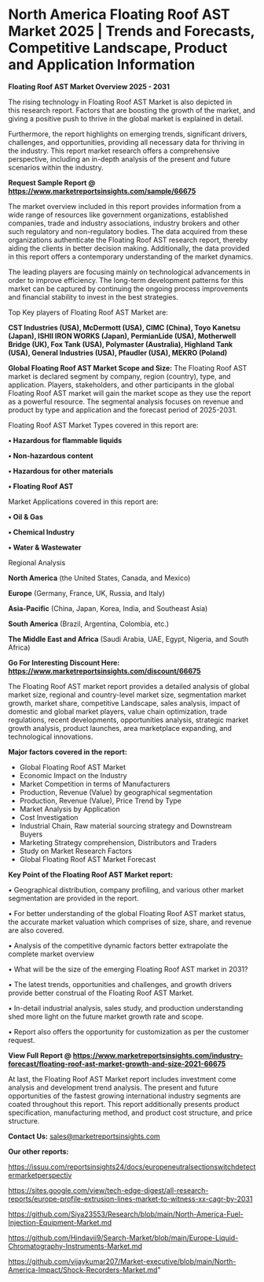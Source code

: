 # North America Floating Roof AST Market 2025 | Trends and Forecasts, Competitive Landscape, Product and Application Information

<Strong> Floating Roof AST Market Overview 2025 - 2031</strong>

The rising technology in Floating Roof AST Market is also depicted in this research report. Factors that are boosting the growth of the market, and giving a positive push to thrive in the global market is explained in detail.

Furthermore, the report highlights on emerging trends, significant drivers, challenges, and opportunities, providing all necessary data for thriving in the industry. This report market research offers a comprehensive perspective, including an in-depth analysis of the present and future scenarios within the industry.

<strong>Request Sample Report @ <a href=https://www.marketreportsinsights.com/sample/66675>https://www.marketreportsinsights.com/sample/66675</a></strong>

The market overview included in this report provides information from a wide range of resources like government organizations, established companies, trade and industry associations, industry brokers and other such regulatory and non-regulatory bodies. The data acquired from these organizations authenticate the Floating Roof AST research report, thereby aiding the clients in better decision making. Additionally, the data provided in this report offers a contemporary understanding of the market dynamics.

The leading players are focusing mainly on technological advancements in order to improve efficiency. The long-term development patterns for this market can be captured by continuing the ongoing process improvements and financial stability to invest in the best strategies.

Top Key players of Floating Roof AST Market are:

<strong>CST Industries (USA), McDermott (USA), CIMC (China), Toyo Kanetsu (Japan), ISHII IRON WORKS (Japan), PermianLide (USA), Motherwell Bridge (UK), Fox Tank (USA), Polymaster (Australia), Highland Tank (USA), General Industries (USA), Pfaudler (USA), MEKRO (Poland)</strong>

<strong><b>Global Floating Roof AST Market Scope and Size:</b></strong>
The Floating Roof AST market is declared segment by company, region (country), type, and application. Players, stakeholders, and other participants in the global Floating Roof AST market will gain the market scope as they use the report as a powerful resource. The segmental analysis focuses on revenue and product by type and application and the forecast period of 2025-2031.

Floating Roof AST Market Types covered in this report are:

<strong>• Hazardous for flammable liquids

• Non-hazardous content

• Hazardous for other materials

• Floating Roof AST</strong>

Market Applications covered in this report are:

<strong>• Oil & Gas

• Chemical Industry

• Water & Wastewater</strong> 

Regional Analysis

<strong>North America</strong> (the United States, Canada, and Mexico)

<strong>Europe</strong> (Germany, France, UK, Russia, and Italy)

<strong>Asia-Pacific</strong> (China, Japan, Korea, India, and Southeast Asia)

<strong>South America</strong> (Brazil, Argentina, Colombia, etc.)

<strong>The Middle East and Africa</strong> (Saudi Arabia, UAE, Egypt, Nigeria, and South Africa)

<strong>Go For Interesting Discount Here: <a href=https://www.marketreportsinsights.com/discount/66675>https://www.marketreportsinsights.com/discount/66675</a></strong>

The Floating Roof AST market report provides a detailed analysis of global market size, regional and country-level market size, segmentation market growth, market share, competitive Landscape, sales analysis, impact of domestic and global market players, value chain optimization, trade regulations, recent developments, opportunities analysis, strategic market growth analysis, product launches, area marketplace expanding, and technological innovations.

<strong><b>Major factors covered in the report:</b></strong>
<ul>
  <li>Global Floating Roof AST Market </li>
  <li>Economic Impact on the Industry</li>
  <li>Market Competition in terms of Manufacturers</li>
  <li>Production, Revenue (Value) by geographical segmentation</li>
  <li>Production, Revenue (Value), Price Trend by Type</li>
  <li>Market Analysis by Application</li>
  <li>Cost Investigation</li>
  <li>Industrial Chain, Raw material sourcing strategy and Downstream Buyers</li>
  <li>Marketing Strategy comprehension, Distributors and Traders</li>
  <li>Study on Market Research Factors</li>
  <li>Global Floating Roof AST Market Forecast</li>
</ul>

<strong><b>Key Point of the Floating Roof AST Market report:</b></strong>

• Geographical distribution, company profiling, and various other market segmentation are provided in the report.

• For better understanding of the global Floating Roof AST market status, the accurate market valuation which comprises of size, share, and revenue are also covered.

• Analysis of the competitive dynamic factors better extrapolate the complete market overview

• What will be the size of the emerging Floating Roof AST market in 2031?

• The latest trends, opportunities and challenges, and growth drivers provide better construal of the Floating Roof AST Market.

• In-detail industrial analysis, sales study, and production understanding shed more light on the future market growth rate and scope.

• Report also offers the opportunity for customization as per the customer request.

<strong><b>View Full Report @ <a href=https://www.marketreportsinsights.com/industry-forecast/floating-roof-ast-market-growth-and-size-2021-66675>https://www.marketreportsinsights.com/industry-forecast/floating-roof-ast-market-growth-and-size-2021-66675</a></b></strong>


At last, the Floating Roof AST Market report includes investment come analysis and development trend analysis. The present and future opportunities of the fastest growing international industry segments are coated throughout this report. This report additionally presents product specification, manufacturing method, and product cost structure, and price structure.

<strong>Contact Us:</strong>
sales@marketreportsinsights.com

<strong>Our other reports:</strong>

<a href=https://issuu.com/reportsinsights24/docs/europeneutralsectionswitchdetectermarketperspectiv>https://issuu.com/reportsinsights24/docs/europeneutralsectionswitchdetectermarketperspectiv</a>

<a href=https://sites.google.com/view/tech-edge-digest/all-research-reports/europe-profile-extrusion-lines-market-to-witness-xx-cagr-by-2031>https://sites.google.com/view/tech-edge-digest/all-research-reports/europe-profile-extrusion-lines-market-to-witness-xx-cagr-by-2031</a>

<a href=https://github.com/Siya23553/Research/blob/main/North-America-Fuel-Injection-Equipment-Market.md>https://github.com/Siya23553/Research/blob/main/North-America-Fuel-Injection-Equipment-Market.md</a>

<a href=https://github.com/Hindavii9/Search-Market/blob/main/Europe-Liquid-Chromatography-Instruments-Market.md>https://github.com/Hindavii9/Search-Market/blob/main/Europe-Liquid-Chromatography-Instruments-Market.md</a>

<a href=https://github.com/vijaykumar207/Market-executive/blob/main/North-America-Impact/Shock-Recorders-Market.md>https://github.com/vijaykumar207/Market-executive/blob/main/North-America-Impact/Shock-Recorders-Market.md</a>"
